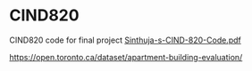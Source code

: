 # CIND820
CIND820 code for final project
[Sinthuja-s-CIND-820-Code.pdf](https://github.com/sinthuja-kun/CIND830/files/6794479/Sinthuja-s-CIND-820-Code.pdf)

https://open.toronto.ca/dataset/apartment-building-evaluation/
